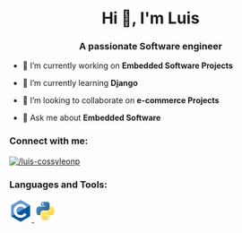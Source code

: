 <h1 align="center">Hi 👋, I'm Luis</h1>
<h3 align="center">A passionate Software engineer</h3>

- 🔭 I’m currently working on **Embedded Software Projects**

- 🌱 I’m currently learning **Django**

- 👯 I’m looking to collaborate on **e-commerce Projects**

- 💬 Ask me about **Embedded Software**

<h3 align="left">Connect with me:</h3>
<p align="left">
<a href="https://linkedin.com/in/www.linkedin.com/in/luis-cossyleonp" target="blank"><img align="center" src="https://raw.githubusercontent.com/rahuldkjain/github-profile-readme-generator/master/src/images/icons/Social/linked-in-alt.svg" alt="/luis-cossyleonp" height="30" width="40" /></a>
</p>

<h3 align="left">Languages and Tools:</h3>
<p align="left"> <a href="https://www.cprogramming.com/" target="_blank" rel="noreferrer"> <img src="https://raw.githubusercontent.com/devicons/devicon/master/icons/c/c-original.svg" alt="c" width="40" height="40"/> </a> <a href="https://www.python.org" target="_blank" rel="noreferrer"> <img src="https://raw.githubusercontent.com/devicons/devicon/master/icons/python/python-original.svg" alt="python" width="40" height="40"/> </a> </p>
